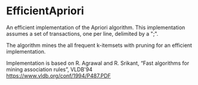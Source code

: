 # EfficientApriori 

An efficient implementation of the Apriori algorithm. This implementation assumes a set of transactions, one per line, delimited by a ";". 

The algorithm mines the all frequent k-itemsets with pruning for an efficient implementation. 

Implementation is based on R. Agrawal and R. Srikant, “Fast algorithms for mining association rules”, VLDB'94 
https://www.vldb.org/conf/1994/P487.PDF
